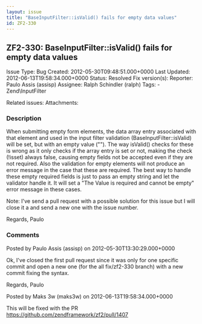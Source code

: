 ```yaml
---
layout: issue
title: "BaseInputFilter::isValid() fails for empty data values"
id: ZF2-330
---
```


ZF2-330: BaseInputFilter::isValid() fails for empty data values
---------------------------------------------------------------

 Issue Type: Bug Created: 2012-05-30T09:48:51.000+0000 Last Updated: 2012-06-13T19:58:34.000+0000 Status: Resolved Fix version(s): 
 Reporter:  Paulo Assis (assisp)  Assignee:  Ralph Schindler (ralph)  Tags: - Zend\\InputFilter
 
 Related issues: 
 Attachments: 
### Description

When submitting empty form elements, the data array entry associated with that element and used in the input filter validation (BaseInputFilter::isValid) will be set, but with an empty value (""). The way isValid() checks for these is wrong as it only checks if the array entry is set or not, making the check (!isset) always false, causing empty fields not be accepted even if they are not required. Also the validation for empty elements will not produce an error message in the case that these are required. The best way to handle these empty required fields is just to pass an empty string and let the validator handle it. It will set a "The Value is required and cannot be empty" error message in these cases.

Note: I've send a pull request with a possible solution for this issue but I will close it a and send a new one with the issue number.

Regards, Paulo

 

 

### Comments

Posted by Paulo Assis (assisp) on 2012-05-30T13:30:29.000+0000

Ok, I've closed the first pull request since it was only for one specific commit and open a new one (for the all fix/zf2-330 branch) with a new commit fixing the syntax.

Regards, Paulo

 

 

Posted by Maks 3w (maks3w) on 2012-06-13T19:58:34.000+0000

This will be fixed with the PR <https://github.com/zendframework/zf2/pull/1407>

 

 